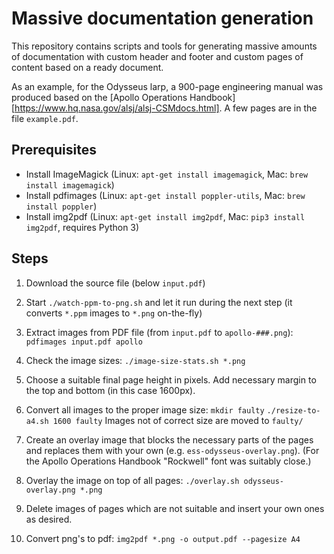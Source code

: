 
Massive documentation generation
================================

This repository contains scripts and tools for generating massive amounts
of documentation with custom header and footer and custom pages of content
based on a ready document.

As an example, for the Odysseus larp, a 900-page engineering manual was
produced based on the [Apollo Operations Handbook][https://www.hq.nasa.gov/alsj/alsj-CSMdocs.html].
A few pages are in the file `example.pdf`.


## Prerequisites

* Install ImageMagick (Linux: `apt-get install imagemagick`, Mac: `brew install imagemagick`)
* Install pdfimages (Linux: `apt-get install poppler-utils`, Mac: `brew install poppler`)
* Install img2pdf (Linux: `apt-get install img2pdf`, Mac: `pip3 install img2pdf`, requires Python 3)


## Steps

1. Download the source file (below `input.pdf`)

2. Start `./watch-ppm-to-png.sh` and let it run during the next step
   (it converts `*.ppm` images to `*.png` on-the-fly)

3. Extract images from PDF file (from `input.pdf` to `apollo-###.png`):
   `pdfimages input.pdf apollo`

4. Check the image sizes: `./image-size-stats.sh *.png`

5. Choose a suitable final page height in pixels. Add necessary margin to
   the top and bottom (in this case 1600px).

6. Convert all images to the proper image size:
   `mkdir faulty`
   `./resize-to-a4.sh 1600 faulty`
   Images not of correct size are moved to `faulty/`

7. Create an overlay image that blocks the necessary parts of the pages and
   replaces them with your own (e.g. `ess-odysseus-overlay.png`).
   (For the Apollo Operations Handbook "Rockwell" font was suitably close.)

8. Overlay the image on top of all pages: `./overlay.sh odysseus-overlay.png *.png`

9. Delete images of pages which are not suitable and insert your own ones as
   desired.

10. Convert png's to pdf: `img2pdf *.png -o output.pdf --pagesize A4`
